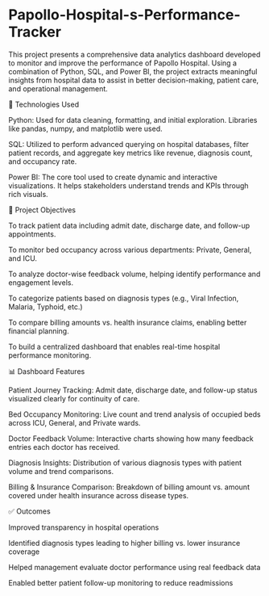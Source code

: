 # Papollo-Hospital-s-Performance-Tracker

This project presents a comprehensive data analytics dashboard developed to monitor and improve the performance of Papollo Hospital. Using a combination of Python, SQL, and Power BI, the project extracts meaningful insights from hospital data to assist in better decision-making, patient care, and operational management.


🔧 Technologies Used

Python: Used for data cleaning, formatting, and initial exploration. Libraries like pandas, numpy, and matplotlib were used.

SQL: Utilized to perform advanced querying on hospital databases, filter patient records, and aggregate key metrics like revenue, diagnosis count, and occupancy rate.

Power BI: The core tool used to create dynamic and interactive visualizations. It helps stakeholders understand trends and KPIs through rich visuals.


🎯 Project Objectives

To track patient data including admit date, discharge date, and follow-up appointments.

To monitor bed occupancy across various departments: Private, General, and ICU.

To analyze doctor-wise feedback volume, helping identify performance and engagement levels.

To categorize patients based on diagnosis types (e.g., Viral Infection, Malaria, Typhoid, etc.)

To compare billing amounts vs. health insurance claims, enabling better financial planning.

To build a centralized dashboard that enables real-time hospital performance monitoring.


📊 Dashboard Features

Patient Journey Tracking: 
Admit date, discharge date, and follow-up status visualized clearly for continuity of care.

Bed Occupancy Monitoring: 
Live count and trend analysis of occupied beds across ICU, General, and Private wards.

Doctor Feedback Volume: 
Interactive charts showing how many feedback entries each doctor has received.

Diagnosis Insights: 
Distribution of various diagnosis types with patient volume and trend comparisons.

Billing & Insurance Comparison: 
Breakdown of billing amount vs. amount covered under health insurance across disease types.


✅ Outcomes

Improved transparency in hospital operations

Identified diagnosis types leading to higher billing vs. lower insurance coverage

Helped management evaluate doctor performance using real feedback data

Enabled better patient follow-up monitoring to reduce readmissions
